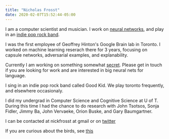 ```yaml
---
title: "Nicholas Frosst"
date: 2020-02-07T15:52:44-05:00
--- 
```

I am a computer scientist and musician. I work on [neural networks](https://scholar.google.ca/citations?user=1yVnaTgAAAAJ&hl=en), and play in an [indie pop rock band](https://open.spotify.com/artist/38SKxCyfrmNWqWunb9wGHP).

I was the first employee of Geoffrey Hinton's Google Brain lab in Toronto. I worked on machine learning reserach there for 3 years, focusing on capsule networks, adversarial examples, and explanability. 

Currently I am working on something somewhat [secret](https://secant.ai/). Please get in touch if you are looking for work and are interested in big neural nets for language. 

I sing in an indie pop rock band called Good Kid. We play toronto frequently, and elsewhere occasionaly.

I did my undergrad in Computer Science and Cognitive Science at U of T. During this time I had the chance to do research with John Tsotsos, Sonja Fidler, Jimmy Ba, John Vervaeke, Orion Buske, and Gary Baumgartner.

I can be contacted at nickfrosst at gmail or on [twitter](https://twitter.com/nickfrosst)

If you are curious about the birds, see [this](https://nickfrosst.github.io/flock_dynamics/)
